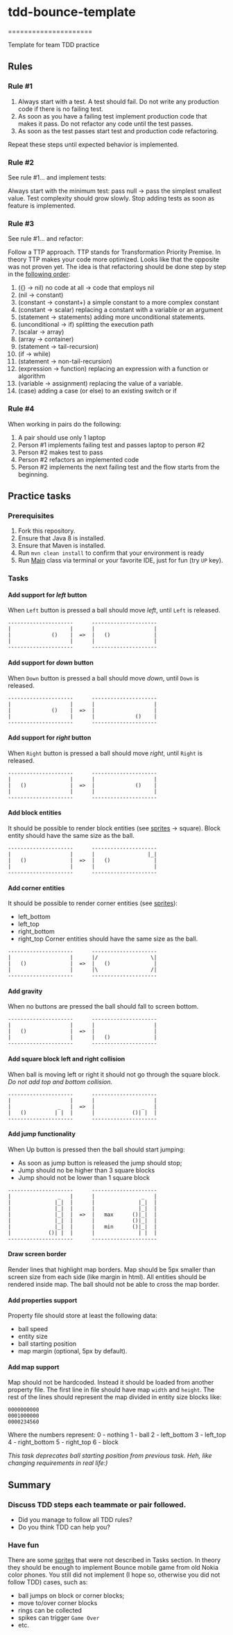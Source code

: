 # tdd-bounce-template
=====================

Template for team TDD practice

Rules
-----

### Rule #1

1. Always start with a test. A test should fail. Do not write any production code if there is no failing test.
1. As soon as you have a failing test implement production code that makes it pass. Do not refactor any code until the test passes.
1. As soon as the test passes start test and production code refactoring.

Repeat these steps until expected behavior is implemented.

### Rule #2 

See rule #1... and implement tests:

Always start with the minimum test: pass null -> pass the simplest smallest value. Test complexity should grow slowly.
Stop adding tests as soon as feature is implemented.

### Rule #3

See rule #1... and refactor:

Follow a TTP approach. TTP stands for Transformation Priority Premise. In theory TTP makes your code more optimized. 
Looks like that the opposite was not proven yet. The idea is that refactoring should be done step by step in the 
[following order](https://en.wikipedia.org/wiki/Transformation_Priority_Premise): 

1. ({} → nil) no code at all → code that employs nil
1. (nil → constant)
1. (constant → constant+) a simple constant to a more complex constant
1. (constant → scalar) replacing a constant with a variable or an argument
1. (statement → statements) adding more unconditional statements.
1. (unconditional → if) splitting the execution path
1. (scalar → array)
1. (array → container)
1. (statement → tail-recursion)
1. (if → while)
1. (statement → non-tail-recursion)
1. (expression → function) replacing an expression with a function or algorithm
1. (variable → assignment) replacing the value of a variable.
1. (case) adding a case (or else) to an existing switch or if

### Rule #4

When working in pairs do the following:

1. A pair should use only 1 laptop
1. Person #1 implements failing test and passes laptop to person #2
1. Person #2 makes test to pass
1. Person #2 refactors an implemented code
1. Person #2 implements the next failing test and the flow starts from the beginning. 

Practice tasks
--------------

### Prerequisites

1. Fork this repository.
1. Ensure that Java 8 is installed.
1. Ensure that Maven is installed.
1. Run `mvn clean install` to confirm that your environment is ready
1. Run [Main](src/main/java/org/practice/app/Main.java) class via terminal or your favorite IDE, just for fun (try `UP` key).

### Tasks

#### Add support for _left_ button

When `Left` button is pressed a ball should move _left_, until `Left` is released.

```
---------------------      ---------------------
|                   |      |                   |
|             ()    |  =>  |   ()              |
|                   |      |                   |
---------------------      ---------------------
```

#### Add support for _down_ button

When `Down` button is pressed a ball should move _down_, until `Down` is released.

```
---------------------      ---------------------
|                   |      |                   |
|             ()    |  =>  |                   |
|                   |      |             ()    |
---------------------      ---------------------
```

#### Add support for _right_ button
                     
When `Right` button is pressed a ball should move _right_, until `Right` is released.

```
---------------------      ---------------------
|                   |      |                   |
|   ()              |  =>  |             ()    |
|                   |      |                   |
---------------------      ---------------------
```

#### Add block entities

It should be possible to render block entities (see [sprites](src/main/resources/sprites) -> square).
Block entity should have the same size as the ball.

```
---------------------      ---------------------
|                   |      |                 |_|
|   ()              |  =>  |   ()              |
|                   |      |                   |
---------------------      ---------------------
```

#### Add corner entities

It should be possible to render corner entities (see [sprites](src/main/resources/sprites)): 
- left_bottom
- left_top
- right_bottom
- right_top
Corner entities should have the same size as the ball.

```
---------------------      ---------------------
|                   |      |/                 \|
|   ()              |  =>  |   ()              |
|                   |      |\                 /|
---------------------      ---------------------
```

#### Add gravity

When no buttons are pressed the ball should fall to screen bottom.

```
---------------------      ---------------------
|                   |      |                   |
|   ()              |  =>  |                   |
|                   |      |   ()              |
---------------------      ---------------------
```

#### Add square block left and right collision

When ball is moving left or right it should not go through the square block.
_Do not add top and bottom collision._

```
---------------------      ---------------------
|                   |      |                   |
|               _   |  =>  |               _   |
|   ()         | |  |      |            ()| |  |
---------------------      ---------------------
```

#### Add jump functionality

When Up button is pressed then the ball should start jumping:
- As soon as jump button is released the jump should stop;
- Jump should no be higher than 3 square blocks
- Jump should not be lower than 1 square block

```
---------------------      ---------------------
|               _   |      |               _   |
|              |_|  |      |              |_|  |
|              |_|  |      |              |_|  |
|              |_|  |  =>  |   max      ()|_|  |
|              |_|  |      |            ()|_|  |
|              |_|  |      |   min      ()|_|  |
|            ()| |  |      |              | |  |
---------------------      ---------------------
```

#### Draw screen border

Render lines that highlight map borders.
Map should be 5px smaller than screen size from each side (like margin in html).
All entities should be rendered inside map.
The ball should not be able to cross the map border.

#### Add properties support

Property file should store at least the following data:
- ball speed
- entity size
- ball starting position
- map margin (optional, 5px by default).

#### Add map support

Map should not be hardcoded. Instead it should be loaded from another property file.
The first line in file should have map `width` and `height`.
The rest of the lines should represent the map divided in entity size blocks like:
```
0000000000
0001000000
0000234560
```
Where the numbers represent:
0 - nothing
1 - ball
2 - left_bottom
3 - left_top
4 - right_bottom
5 - right_top
6 - block

_This task deprecates ball starting position from previous task. Heh, like changing requirements in real life:)_

Summary
-------

### Discuss TDD steps each teammate or pair followed.

- Did you manage to follow all TDD rules?
- Do you think TDD can help you?

### Have fun

There are some [sprites](src/main/resources/sprites) that were not described in Tasks section. 
In theory they should be enough to implement Bounce mobile game from old Nokia color phones.
You still did not implement (I hope so, otherwise you did not follow TDD) cases, such as:
- ball jumps on block or corner blocks;
- move to/over corner blocks
- rings can be collected
- spikes can trigger `Game Over`
- etc.
